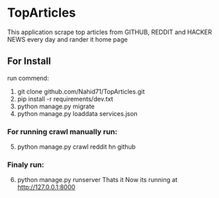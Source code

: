# TopArticles
This application  scrape top articles from GITHUB, REDDIT and HACKER NEWS  every day and rander it home page

## For Install
run commend:
  1. git clone github.com/Nahid71/TopArticles.git
  2. pip install -r requirements/dev.txt
  3. python manage.py migrate
  4. python manage.py loaddata services.json
### For running crawl manually run:
  5. python manage.py crawl reddit hn github
### Finaly run:
  6. python manage.py runserver
Thats it Now its running at http://127.0.0.1:8000
